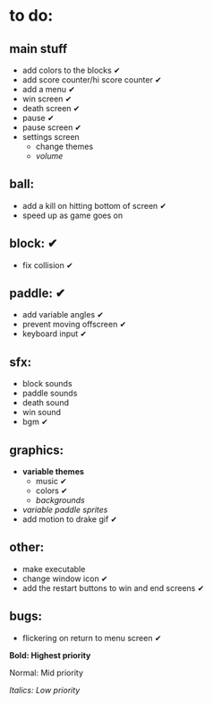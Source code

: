# to do:

## main stuff
- add colors to the blocks ✔
- add score counter/hi score counter ✔
- add a menu ✔
- win screen ✔
- death screen ✔
- pause ✔
- pause screen ✔
- settings screen
  - change themes
  - *volume*

## ball: 
- add a kill on hitting bottom of screen ✔
- speed up as game goes on

## block: ✔
- fix collision ✔

## paddle: ✔
- add variable angles ✔
- prevent moving offscreen ✔
- keyboard input ✔

## sfx:
- block sounds
- paddle sounds
- death sound
- win sound
- bgm ✔

## graphics:
- **variable themes**
    - music ✔
    - colors ✔
    - *backgrounds*
- *variable paddle sprites*
- add motion to drake gif ✔



## other:
- make executable
- change window icon ✔
- add the restart buttons to win and end screens ✔

## bugs:
- flickering on return to menu screen ✔


**Bold: Highest priority**

Normal: Mid priority

*Italics: Low priority*